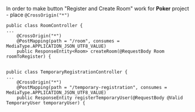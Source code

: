 In order to make button "Register and Create Room" work for **Poker** project - 
place `@CrossOrigin("*")`
 
```
public class RoomController {
...
    @CrossOrigin("*")
    @PostMapping(path = "/room", consumes = MediaType.APPLICATION_JSON_UTF8_VALUE)
    public ResponseEntity<Room> createRoom(@RequestBody Room roomToRegister) {


public class TemporaryRegistrationController {
...
    @CrossOrigin("*")
    @PostMapping(path = "/temporary-registration", consumes = MediaType.APPLICATION_JSON_UTF8_VALUE)
    public ResponseEntity registerTemporaryUser(@RequestBody @Valid TemporaryUser temporaryUser) {

```  

